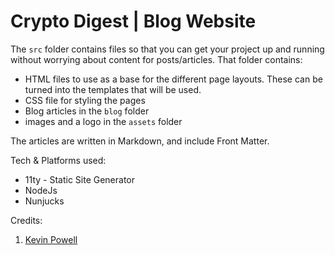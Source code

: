 # Crypto Digest | Blog Website 

The `src` folder contains files so that you can get your project up and running without worrying about content for posts/articles. That folder contains:

- HTML files to use as a base for the different page layouts. These can be turned into the templates that will be used.
- CSS file for styling the pages
- Blog articles in the `blog` folder
- images and a logo in the `assets` folder

The articles are written in Markdown, and include Front Matter. 

Tech & Platforms used:
 - 11ty - Static Site Generator
 - NodeJs
 - Nunjucks

Credits: 
    
1. [Kevin Powell](https://github.com/kevin-powell/)